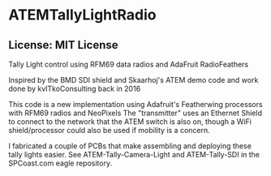 # ATEMTallyLightRadio
## License: MIT License

Tally Light control using RFM69 data radios and AdaFruit RadioFeathers

Inspired by the BMD SDI shield and Skaarhoj's ATEM demo code
and work done by kvITkoConsulting back in 2016

This code is a new implementation using Adafruit's Featherwing processors with RFM69 radios and NeoPixels
The "transmitter" uses an Ethernet Shield to connect to the network that the ATEM switch is also on,
though a WiFi shield/processor could also be used if mobility is a concern.

I fabricated a couple of PCBs that make assembling and deploying these tally lights easier.  See ATEM-Tally-Camera-Light and ATEM-Tally-SDI in the SPCoast.com eagle repository.

